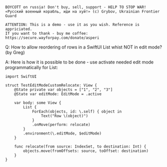```
BOYCOTT on russia! Don't buy, sell, support - HELP TO STOP WAR!
«Русский военный корабль, иди на хуй!» (c) Grybov, Ukrainian Frontier Guard

ATTENTION: This is a demo - use it as you wish. Reference is appriciated.
If you want to thank - buy me coffee: https://secure.wayforpay.com/donate/asperi
```

Q: How to allow reordering of rows in a SwiftUI List whist NOT in edit mode? (by Greg)

A: Here is how it is possible to be done - use activate needed edit mode programmatically
for List:

    import SwiftUI
    
    struct TestEditModeCustomRelocate: View {
        @State private var objects = ["1", "2", "3"]
        @State var editMode: EditMode = .active
        
        var body: some View {
            List {
                ForEach(objects, id: \.self) { object in
                    Text("Row \(object)")
                }
                .onMove(perform: relocate)
            }
            .environment(\.editMode, $editMode)
        }
        
        func relocate(from source: IndexSet, to destination: Int) {
            objects.move(fromOffsets: source, toOffset: destination)
        }
    }
    
